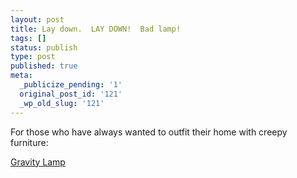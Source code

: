 ```yaml
---
layout: post
title: Lay down.  LAY DOWN!  Bad lamp!
tags: []
status: publish
type: post
published: true
meta:
  _publicize_pending: '1'
  original_post_id: '121'
  _wp_old_slug: '121'
---
```

For those who have always wanted to outfit their home with creepy furniture:

<a href="http://www.gizmodo.com/archives/gravity-lamp-021729.php">Gravity Lamp</a>

